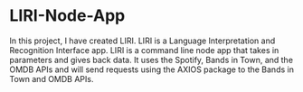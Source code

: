# LIRI-Node-App

In this project, I have created LIRI.  LIRI is a Language Interpretation and Recognition Interface app.  LIRI is a command line node app that takes in parameters and gives back data.  It uses the Spotify, Bands in Town, and the OMDB APIs and will send requests using the AXIOS package to the Bands in Town and OMDB APIs.  